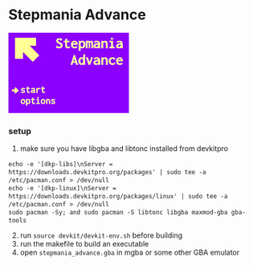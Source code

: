 # Stepmania Advance
![Title screen](scrot.png)
### setup
1. make sure you have libgba and libtonc installed from devkitpro
```
echo -e '[dkp-libs]\nServer = https://downloads.devkitpro.org/packages' | sudo tee -a /etc/pacman.conf > /dev/null
echo -e '[dkp-linux]\nServer = https://downloads.devkitpro.org/packages/linux' | sudo tee -a /etc/pacman.conf > /dev/null
sudo pacman -Sy; and sudo pacman -S libtonc libgba maxmod-gba gba-tools
```
2. run `source devkit/devkit-env.sh` before building
3. run the makefile to build an executable
4. open `stepmania_advance.gba` in mgba or some other GBA emulator

